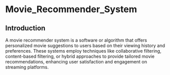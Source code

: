 # Movie_Recommender_System
## Introduction
A movie recommender system is a software or algorithm that offers personalized movie suggestions to users based on their viewing history and preferences. These systems employ techniques like collaborative filtering, content-based filtering, or hybrid approaches to provide tailored movie recommendations, enhancing user satisfaction and engagement on streaming platforms.
